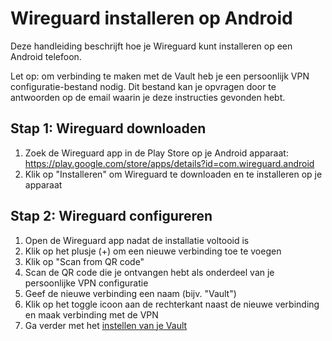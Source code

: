 # Wireguard installeren op Android
Deze handleiding beschrijft hoe je Wireguard kunt installeren op een Android telefoon.

Let op: om verbinding te maken met de Vault heb je een persoonlijk VPN configuratie-bestand nodig. Dit bestand kan je opvragen door te antwoorden op de email waarin je deze instructies gevonden hebt.

## Stap 1: Wireguard downloaden
1. Zoek de Wireguard app in de Play Store op je Android apparaat: https://play.google.com/store/apps/details?id=com.wireguard.android
2. Klik op "Installeren" om Wireguard te downloaden en te installeren op je apparaat

## Stap 2: Wireguard configureren
1. Open de Wireguard app nadat de installatie voltooid is
2. Klik op het plusje (+) om een nieuwe verbinding toe te voegen
3. Klik op "Scan from QR code"
4. Scan de QR code die je ontvangen hebt als onderdeel van je persoonlijke VPN configuratie
5. Geef de nieuwe verbinding een naam (bijv. "Vault")
6. Klik op het toggle icoon aan de rechterkant naast de nieuwe verbinding en maak verbinding met de VPN
7. Ga verder met het [instellen van je Vault](../README.md)
